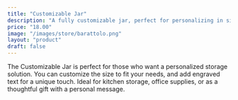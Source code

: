 ```yaml
---
title: "Customizable Jar"
description: "A fully customizable jar, perfect for personalizing in size and engraved text."
price: "18.00"
image: "/images/store/barattolo.png"
layout: "product"
draft: false
---
```

The Customizable Jar is perfect for those who want a personalized storage solution. You can customize the size to fit your needs, and add engraved text for a unique touch. Ideal for kitchen storage, office supplies, or as a thoughtful gift with a personal message.
